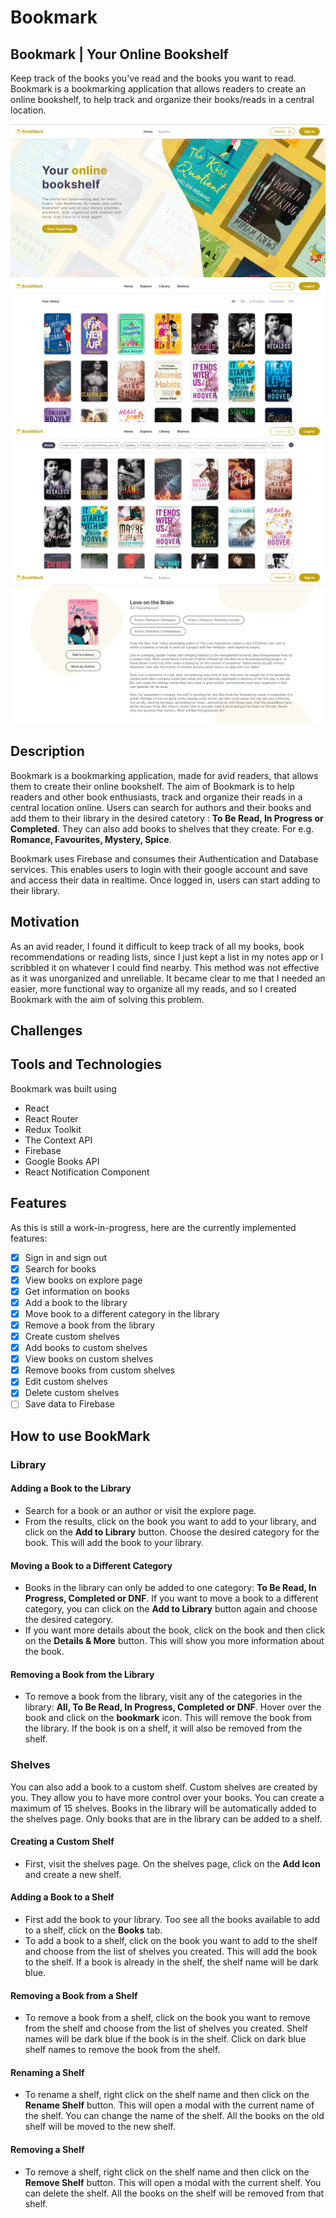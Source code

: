 # Bookmark

## Bookmark | Your Online Bookshelf

Keep track of the books you've read and the books you want to read.
Bookmark is a bookmarking application that allows readers to create an online bookshelf, to help track and organize their books/reads in a central location.

![BookMark](/src/images/bookmark_screenshot.png)
![Library](/src/images/library_screenshot.png)
![Shelves](/src/images/shelves_screenshot.png)
![Book Details](/src/images/details_screenshot.png)

## Description

Bookmark is a bookmarking application, made for avid readers, that allows them to create their online bookshelf. The aim of Bookmark is to help readers and other book enthusiasts, track and organize their reads in a central location online. Users can search for authors and their books and add them to their library in the desired catetory : **To Be Read, In Progress or Completed**. They can also add books to shelves that they create. For e.g. **Romance, Favourites, Mystery, Spice**.

Bookmark uses Firebase and consumes their Authentication and Database services. This enables users to login with their google account and save and access their data in realtime. Once logged in, users can start adding to their library.

## Motivation

As an avid reader, I found it difficult to keep track of all my books, book recommendations or reading lists, since I just kept a list in my notes app or I scribbled it on whatever I could find nearby. This method was not effective as it was unorganized and unreliable. It became clear to me that I needed an easier, more functional way to organize all my reads, and so I created Bookmark with the aim of solving this problem.

## Challenges

## Tools and Technologies

Bookmark was built using

- React
- React Router
- Redux Toolkit
- The Context API
- Firebase
- Google Books API
- React Notification Component

## Features

As this is still a work-in-progress, here are the currently implemented features:

- [x] Sign in and sign out
- [x] Search for books
- [x] View books on explore page
- [x] Get information on books
- [x] Add a book to the library
- [x] Move book to a different category in the library
- [x] Remove a book from the library
- [x] Create custom shelves
- [x] Add books to custom shelves
- [x] View books on custom shelves
- [x] Remove books from custom shelves
- [x] Edit custom shelves
- [x] Delete custom shelves
- [ ] Save data to Firebase

## How to use BookMark

### **Library**

#### Adding a Book to the Library

- Search for a book or an author or visit the explore page.
- From the results, click on the book you want to add to your library, and click on the **Add to Library** button. Choose the desired category for the book. This will add the book to your library.

#### Moving a Book to a Different Category

- Books in the library can only be added to one category: **To Be Read, In Progress, Completed or DNF**. If you want to move a book to a different category, you can click on the **Add to Library** button again and choose the desired category.
- If you want more details about the book, click on the book and then click on the **Details & More** button. This will show you more information about the book.

#### Removing a Book from the Library

- To remove a book from the library, visit any of the categories in the library: **All, To Be Read, In Progress, Completed or DNF**. Hover over the book and click on the **bookmark** icon. This will remove the book from the library. If the book is on a shelf, it will also be removed from the shelf.

### **Shelves**

You can also add a book to a custom shelf. Custom shelves are created by you. They allow you to have more control over your books. You can create a maximum of 15 shelves. Books in the library will be automatically added to the shelves page. Only books that are in the library can be added to a shelf.

#### Creating a Custom Shelf

- First, visit the shelves page. On the shelves page, click on the **Add Icon** and create a new shelf.

#### Adding a Book to a Shelf

- First add the book to your library. Too see all the books available to add to a shelf, click on the **Books** tab.
- To add a book to a shelf, click on the book you want to add to the shelf and choose from the list of shelves you created. This will add the book to the shelf. If a book is already in the shelf, the shelf name will be dark blue.

#### Removing a Book from a Shelf

- To remove a book from a shelf, click on the book you want to remove from the shelf and choose from the list of shelves you created. Shelf names will be dark blue if the book is in the shelf. Click on dark blue shelf names to remove the book from the shelf.

#### Renaming a Shelf

- To rename a shelf, right click on the shelf name and then click on the **Rename Shelf** button. This will open a modal with the current name of the shelf. You can change the name of the shelf. All the books on the old shelf will be moved to the new shelf.

#### Removing a Shelf

- To remove a shelf, right click on the shelf name and then click on the **Remove Shelf** button. This will open a modal with the current shelf. You can delete the shelf. All the books on the shelf will be removed from that shelf.
